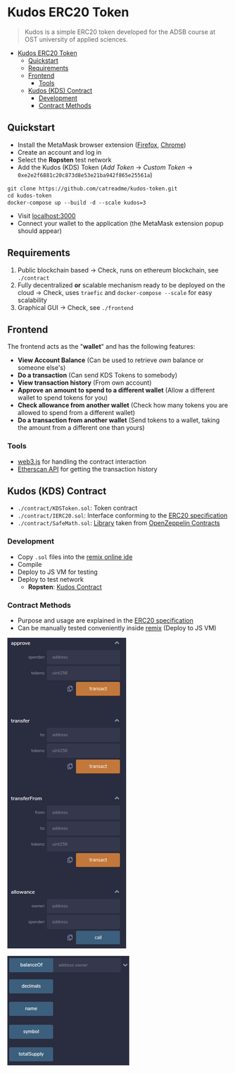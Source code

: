 # Kudos ERC20 Token
> Kudos is a simple ERC20 token developed for the ADSB course at OST university of applied sciences.

- [Kudos ERC20 Token](#kudos-erc20-token)
  - [Quickstart](#quickstart)
  - [Requirements](#requirements)
  - [Frontend](#frontend)
    - [Tools](#tools)
  - [Kudos (KDS) Contract](#kudos-kds-contract)
    - [Development](#development)
    - [Contract Methods](#contract-methods)

## Quickstart
* Install the MetaMask browser extension ([Firefox](https://addons.mozilla.org/en-US/firefox/addon/ether-metamask/), [Chrome](https://chrome.google.com/webstore/detail/metamask/nkbihfbeogaeaoehlefnkodbefgpgknn))
* Create an account and log in
* Select the **Ropsten** test network
* Add the Kudos (KDS) Token (*Add Token* -> *Custom Token* -> `0xe2e2f6881c20c873d8e53e21ba942f865e25561a`)

```shell
git clone https://github.com/catreadme/kudos-token.git
cd kudos-token
docker-compose up --build -d --scale kudos=3
```

* Visit [localhost:3000](http://localhost:3000/)
* Connect your wallet to the application (the MetaMask extension popup should appear)

## Requirements
1. Public blockchain based -> Check, runs on ethereum blockchain, see `./contract`
2. Fully decentralized **or** scalable mechanism ready to be deployed on the cloud -> Check, uses `traefic` and `docker-compose --scale` for easy scalability
3. Graphical GUI -> Check, see `./frontend`

## Frontend
The frontend acts as the "**wallet**" and has the following features:
* **View Account Balance** (Can be used to retrieve *own* balance or someone else's)
* **Do a transaction** (Can send KDS Tokens to somebody)
* **View transaction history** (From own account)
* **Approve an amount to spend to a different wallet** (Allow a different wallet to spend tokens for you)
* **Check allowance from another wallet** (Check how many tokens you are allowed to spend from a different wallet)
* **Do a transaction from another wallet** (Send tokens to a wallet, taking the amount from a different one than yours)

### Tools
* [web3.js](https://web3js.readthedocs.io/en/v1.2.0/web3-eth-contract.html) for handling the contract interaction
* [Etherscan API](https://ropsten.etherscan.io/apis) for getting the transaction history

## Kudos (KDS) Contract
* `./contract/KDSToken.sol`: Token contract
* `./contract/IERC20.sol`: Interface conforming to the [ERC20 specification](https://eips.ethereum.org/EIPS/eip-20)
* `./contract/SafeMath.sol`: [Library](https://github.com/OpenZeppelin/openzeppelin-contracts/blob/9b3710465583284b8c4c5d2245749246bb2e0094/contracts/math/SafeMath.sol) taken from [OpenZeppelin Contracts](https://github.com/OpenZeppelin/openzeppelin-contracts)

### Development
* Copy `.sol` files into the [remix online ide](https://remix.ethereum.org/)
* Compile
* Deploy to JS VM for testing
* Deploy to test network
  * **Ropsten**: [Kudos Contract](https://ropsten.etherscan.io/token/0xe2e2f6881c20c873d8e53e21ba942f865e25561a)

### Contract Methods
* Purpose and usage are explained in the [ERC20 specification](https://eips.ethereum.org/EIPS/eip-20)  
* Can be manually tested conveniently inside [remix](https://remix.ethereum.org/) (Deploy to JS VM)

![methods](docs/img/kds_m1.png)  

![methods](docs/img/kds_m2.png)
